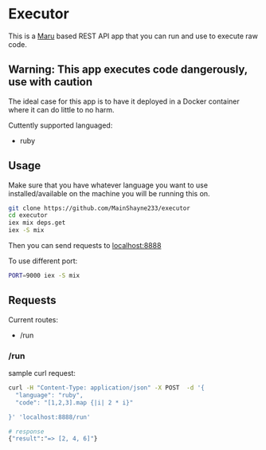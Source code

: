 # Executor

This is a [Maru] based REST API app that you can run and use to execute raw code.

## Warning: This app executes code dangerously, use with caution
The ideal case for this app is to have it deployed in a Docker container where it can do little to no harm.

Cuttently supported languaged:
- ruby

## Usage

Make sure that you have whatever language you want to use
installed/available on the machine you will be running this on.

```bash
git clone https://github.com/MainShayne233/executor
cd executor
iex mix deps.get
iex -S mix
```

Then you can send requests to [localhost:8888]

To use different port:
```bash
PORT=9000 iex -S mix
```


## Requests

Current routes:
- /run

### /run
sample curl request:

```bash
curl -H "Content-Type: application/json" -X POST  -d '{
  "language": "ruby",
  "code": "[1,2,3].map {|i| 2 * i}"

}' 'localhost:8888/run'

# response
{"result":"=> [2, 4, 6]"}

```

[Maru]: (https://maru.readme.io/docs)
[localhost:8888]: (http://localhost:8888)
